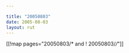 ```yaml
---

title: "20050803"
date: 2005-08-03
layout: rut
---
```


[[!map pages="20050803/* and ! 20050803/*/*"]]
